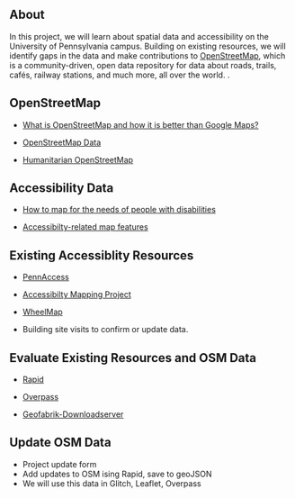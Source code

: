## About 

In this project, we will learn about spatial data and accessibility on the University of Pennsylvania campus. Building on existing resources, we will identify gaps in the data and make contributions to [OpenStreetMap](https://www.openstreetmap.org/), which is a community-driven, open data repository for data about roads, trails, cafés, railway stations, and much more, all over the world. .

## OpenStreetMap 

- [What is OpenStreetMap and how it is better than Google Maps?](https://www.geoapify.com/what-is-openstreetmap-and-how-it-is-better-than-google-maps)

- [OpenStreetMap Data](https://wiki.openstreetmap.org/wiki/Beginners_Guide_1.3)

- [Humanitarian OpenStreetMap](https://www.hotosm.org/)

## Accessibility Data

- [How to map for the needs of people with disabilities](https://wiki.openstreetmap.org/wiki/How_to_map_for_the_needs_of_people_with_disabilities)

- [Accessibilty-related map features](https://wiki.openstreetmap.org/wiki/Disabilities)
  
## Existing Accessiblity Resources 

- [PennAccess](https://facilities.upenn.edu/maps/pennaccess)

- [Accessibilty Mapping Project](https://web.sas.upenn.edu/access-map/accessibility-map/)

- [WheelMap](https://wheelmap.org/nodes/-32120084)

- Building site visits to confirm or update data.

## Evaluate Existing Resources and OSM Data

- [Rapid](https://rapideditor.org/edit#background=Bing&datasets=fbRoads,msBuildings&disable_features=boundaries&map=17.84/39.95194/-75.19386)

- [Overpass](https://overpass-turbo.eu/)

- [Geofabrik-Downloadserver](http://download.geofabrik.de/)

## Update OSM Data 

- Project update form 
- Add updates to OSM ising Rapid, save to geoJSON
- We will use this data in Glitch, Leaflet, Overpass